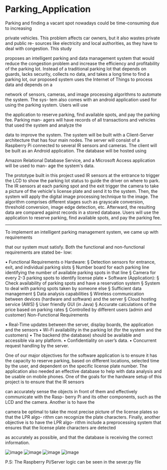 # Parking_Application

Parking and finding a vacant spot nowadays could be time-consuming due to increasing

private vehicles. This problem affects car owners, but it also wastes private and public re-
sources like electricity and local authorities, as they have to deal with congestion. This study

proposes an intelligent parking and data management system that would reduce the congestion
problem and increase the efficiency and profitability of the parking lot. Instead of a traditional
parking lot that depends on guards, lacks security, collects no data, and takes a long time to find
a parking lot, our proposed system uses the Internet of Things to process data and depends on a

network of sensors, cameras, and image processing algorithms to automate the system. The sys-
tem also comes with an android application used for using the parking system. Users will use

the application to reserve parking, find available spots, and pay the parking fee. Parking man-
agers will have records of all transactions and vehicles that used the system and analyze the

data to improve the system. The system will be built with a Client-Server architecture that has
four main nodes. The server will consist of a Raspberry Pi connected to several IR sensors and
cameras. The client will be built as an Android application. The database will be hosted using

Amazon Relational Database Service, and a Microsoft Access application will be used to man-
age the system's data.

The prototype built in this project used IR sensors at the entrance to trigger the LCD to
show the parking lot status to guide the driver on where to park. The IR sensors at each parking
spot and the exit trigger the camera to take a picture of the vehicle's license plate and send it to
the system. Then, the system will apply the digital image processing technique to the image.
The algorithm comprises different stages such as grayscale conversion, threshold conversion,
image edge detection, etc. Afterward, the resulting data are compared against records in a
stored database. Users will use the application to reserve parking, find available spots, and pay
the parking fee.

----
To implement an intelligent parking management system, we came up with requirements

that our system must satisfy. Both the functional and non-functional requirements are stated be-
low:

• Functional Requirements
o Hardware:
§ Detection sensors for entrance, exit, and individual parking slots
§ Number board for each parking line identifying the number of available
parking spots in that line
§ Camera for every 2-3 parking spots to identify license plate
• Software (Application):
§ Check availability of parking spots and have a reservation system
§ System to deal with parking spots taken by someone else
§ Sufficient data management
§ Data analysis capabilities
§ Wireless communication between devices (hardware and software) and
the server
§ Cloud hosting service (AWS)
§ User friendly GUI (in Java)
§ Accurate calculations of the price based on parking rates
§ Controlled by different users (admin and customer)
Non-Functional Requirements

• Real-Time updates between the server, display boards, the application and the
sensors
• Wi-Fi availability in the parking lot (for the system and the customers)
• The backend (the database) should be available and accessible via any platform.
• Confidentiality on user’s data.
• Concurrent request handling by the server.

One of our major objectives for the software application is to ensure it has the capacity
to reserve parking, based on different locations, selected time by the user, and dependent on the
specific license plate number. The application also needed an effective database to help with
data analysis and be usable on mobile phones.
One of the goals for the hardware setup of this project is to ensure that the IR sensors

can accurately sense the objects in front of them and effectively communicate with the Rasp-
berry Pi and its other components, such as the LCD and the camera. Another is to have the

camera be optimal to take the most precise picture of the license plates so that the LPR algo-
rithm can recognize the plate characters. Finally, another objective is to have the LPR algo-
rithm include a preprocessing system that ensures that the license plate characters are detected

as accurately as possible, and that the database is receiving the correct information.


![image](https://user-images.githubusercontent.com/38332442/169718733-31a81c5d-2be0-441b-9a0e-62fc51a2838e.png)
![image](https://user-images.githubusercontent.com/38332442/169718752-8ea59f76-64f4-43b8-81ce-aa350de667dc.png)
![image](https://user-images.githubusercontent.com/38332442/169718764-74b64e2b-9b29-4864-90f9-54792a2e6f9d.png)
![image](https://user-images.githubusercontent.com/38332442/169718775-37653935-e88d-4b8a-97e1-e2ff26ff68a8.png)

P.S: The Raspberry Pi/Server logic can be seen in the sever.py file
